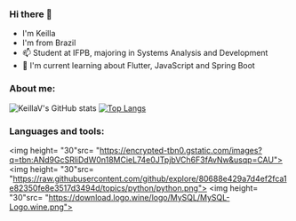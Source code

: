 ### Hi there 👋
- I'm Keilla
- I'm from Brazil 
- 📫 Student at IFPB, majoring in Systems Analysis and Development
- 🌱 I'm current learning about Flutter, JavaScript and Spring Boot

### About me:
![KeillaV's GitHub stats](https://github-readme-stats.vercel.app/api?username=KeillaV&show_icons=true&theme=merko)    [![Top Langs](https://github-readme-stats.vercel.app/api/top-langs/?username=KeillaV&theme=merko)](https://github.com/KeillaV/github-readme-stats)

### Languages and tools:

<img height= "30"src= "https://encrypted-tbn0.gstatic.com/images?q=tbn:ANd9GcSRliDdW0n18MCieL74e0JTpjbVCh6F3fAvNw&usqp=CAU">
<img height= "30"src= "https://raw.githubusercontent.com/github/explore/80688e429a7d4ef2fca1e82350fe8e3517d3494d/topics/python/python.png"> 
<img height= "30"src= "https://download.logo.wine/logo/MySQL/MySQL-Logo.wine.png">

